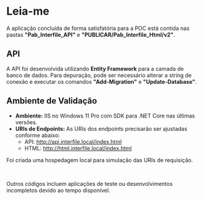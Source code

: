 <h1>Leia-me</h1>
<p>A aplicação concluída de forma satisfatória para a POC está contida nas pastas <strong>"Pab_Interfile_API"</strong> e <strong>"PUBLICAR/Pab_Interfile_Html/v2"</strong>.</p>

<h2>API</h2>
<p>A API foi desenvolvida utilizando <strong>Entity Framework</strong> para a camada de banco de dados. Para depuração, pode ser necessário alterar a string de conexão e executar os comandos <strong>"Add-Migration"</strong> e <strong>"Update-Database"</strong>.</p>

<h2>Ambiente de Validação</h2>
<ul class="list-group">
    <li class="list-group-item"><strong>Ambiente:</strong> IIS no Windows 11 Pro com SDK para .NET Core nas últimas versões.</li>
    <li class="list-group-item">
        <strong>URIs de Endpoints:</strong> As URIs dos endpoints precisarão ser ajustadas conforme abaixo:
        <ul>
            <li>API: <a href="http://api.interfile.local/index.html">http://api.interfile.local/index.html</a></li>
            <li>HTML: <a href="http://html.interfile.local/index.html">http://html.interfile.local/index.html</a></li>
        </ul>
    </li>
</ul>
<p>Foi criada uma hospedagem local para simulação das URIs de requisição.</p>
<br>
<p>Outros códigos incluem aplicações de teste ou desenvolvimentos incompletos devido ao tempo disponível.</p>
